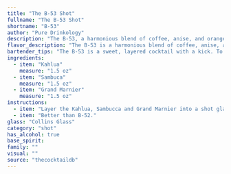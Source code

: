 ```yaml
---
title: "The B-53 Shot"
fullname: "The B-53 Shot"
shortname: "B-53"
author: "Pure Drinkology"
description: "The B-53, a harmonious blend of coffee, anise, and orange liqueur, belongs to the Coffee Cocktail family, a sub-category of the classic After-Dinner Drink. Its origin, though uncertain, is likely rooted in the early 20th century, reflecting the popularity of layered cocktails during that era. "
flavor_description: "The B-53 is a harmonious blend of coffee, anise, and citrus. Kahlua's rich coffee and chocolate notes are balanced by Sambuca's licorice sweetness and Grand Marnier's bright orange flavor.  The combination creates a smooth, slightly sweet, and slightly spicy taste with a lingering warmth.  "
bartender_tips: "The B-53 is a sweet, layered cocktail with a kick. To achieve the distinct layers, pour slowly and carefully. Use a bar spoon to gently push the Sambuca to the bottom, then the Grand Marnier, leaving the Kahlua on top.  A slow pour with a gentle hand is key!  This creates the visual appeal and allows each liqueur to maintain its distinct flavor profile.  Garnish with a lemon twist or a coffee bean for a nice touch. "
ingredients:
  - item: "Kahlua"
    measure: "1.5 oz"
  - item: "Sambuca"
    measure: "1.5 oz"
  - item: "Grand Marnier"
    measure: "1.5 oz"
instructions:
  - item: "Layer the Kahlua, Sambucca and Grand Marnier into a shot glas in that order."
  - item: "Better than B-52."
glass: "Collins Glass"
category: "shot"
has_alcohol: true
base_spirit:
family: ""
visual: ""
source: "thecocktaildb"
---
```


